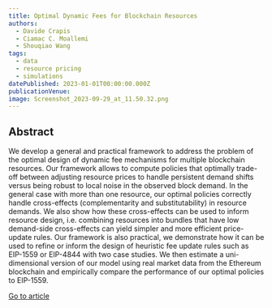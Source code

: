 ```yaml
---
title: Optimal Dynamic Fees for Blockchain Resources
authors:
  - Davide Crapis
  - Ciamac C. Moallemi
  - Shouqiao Wang
tags:
  - data
  - resource pricing
  - simulations
datePublished: 2023-01-01T00:00:00.000Z
publicationVenue:
image: Screenshot_2023-09-29_at_11.50.32.png
---
```


## Abstract

We develop a general and practical framework to address the problem of the optimal design of dynamic fee mechanisms for multiple blockchain resources. Our framework allows to compute policies that optimally trade-off between adjusting resource prices to handle persistent demand shifts versus being robust to local noise in the observed block demand. In the general case with more than one resource, our optimal policies correctly handle cross-effects (complementarity and substitutability) in resource demands. We also show how these cross-effects can be used to inform resource design, i.e. combining resources into bundles that have low demand-side cross-effects can yield simpler and more efficient price-update rules. Our framework is also practical, we demonstrate how it can be used to refine or inform the design of heuristic fee update rules such as EIP-1559 or EIP-4844 with two case studies. We then estimate a uni-dimensional version of our model using real market data from the Ethereum blockchain and empirically compare the performance of our optimal policies to EIP-1559.

[Go to article](https://arxiv.org/abs/2309.12735)
